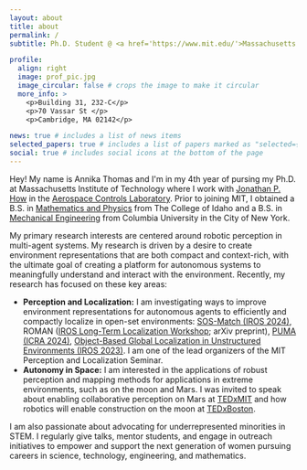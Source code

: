 ```yaml
---
layout: about
title: about
permalink: /
subtitle: Ph.D. Student @ <a href='https://www.mit.edu/'>Massachusetts Institute of Technology</a>

profile:
  align: right
  image: prof_pic.jpg
  image_circular: false # crops the image to make it circular
  more_info: >
    <p>Building 31, 232-C</p>
    <p>70 Vassar St </p>
    <p>Cambridge, MA 02142</p>

news: true # includes a list of news items
selected_papers: true # includes a list of papers marked as "selected={true}"
social: true # includes social icons at the bottom of the page
---
```


Hey! My name is Annika Thomas and I'm in my 4th year of pursing my Ph.D. at Massachusetts Institute of Technology where I work with [Jonathan P. How](https://www.mit.edu/~jhow/) in the [Aerospace Controls Laboratory](https://acl.mit.edu/). Prior to joining MIT, I obtained a B.S. in [Mathematics and Physics](https://www.collegeofidaho.edu/academics/departments/mathematics-physical-sciences) from The College of Idaho and a B.S. in [Mechanical Engineering](https://www.me.columbia.edu/) from Columbia University in the City of New York.

My primary research interests are centered around robotic perception in multi-agent systems. My research is driven by a desire to create environment representations that are both compact and context-rich, with the ultimate goal of creating a platform for autonomous systems to meaningfully understand and interact with the environment. Recently, my research has focused on these key areas:

- **Perception and Localization:** I am investigating ways to improve environment representations for autonomous agents to efficiently and compactly localize in open-set environments: [SOS-Match (IROS 2024)](https://acl.mit.edu/SOS-Match/), ROMAN ([IROS Long-Term Localization Workshop](https://mit-spark.github.io/Longterm-Perception-WS/#); arXiv preprint), [PUMA (ICRA 2024)](https://ieeexplore.ieee.org/abstract/document/10610629), [Object-Based Global Localization in Unstructured Environments (IROS 2023)](https://ieeexplore.ieee.org/abstract/document/10342267). I am one of the lead organizers of the MIT Perception and Localization Seminar.
 - **Autonomy in Space:** I am interested in the applications of robust perception and mapping methods for applications in extreme environments, such as on the moon and Mars. I was invited to speak about enabling collaborative perception on Mars at [TEDxMIT](https://www.youtube.com/watch?v=dfqULX-AADA&ab_channel=TEDxTalks) and how robotics will enable construction on the moon at [TEDxBoston](https://www.youtube.com/watch?v=IO7Ccta4cBY&ab_channel=TEDxTalks).

I am also passionate about advocating for underrepresented minorities in STEM. I regularly give talks, mentor students, and engage in outreach initiatives to empower and support the next generation of women pursuing careers in science, technology, engineering, and mathematics.
